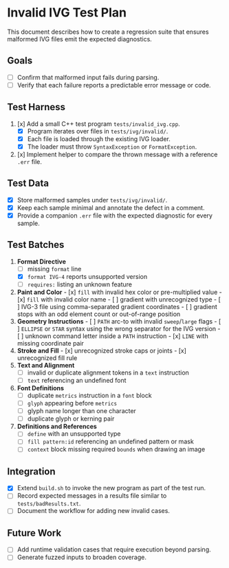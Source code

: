# Invalid IVG Test Plan

This document describes how to create a regression suite that ensures malformed IVG files emit the expected diagnostics.

## Goals
- [ ] Confirm that malformed input fails during parsing.
- [ ] Verify that each failure reports a predictable error message or code.

## Test Harness
1. [x] Add a small C++ test program `tests/invalid_ivg.cpp`.
	- [x] Program iterates over files in `tests/ivg/invalid/`.
	- [x] Each file is loaded through the existing IVG loader.
	- [x] The loader must throw `SyntaxException` or `FormatException`.
2. [x] Implement helper to compare the thrown message with a reference `.err` file.

## Test Data
- [x] Store malformed samples under `tests/ivg/invalid/`.
- [x] Keep each sample minimal and annotate the defect in a comment.
- [x] Provide a companion `.err` file with the expected diagnostic for every sample.

## Test Batches
1. **Format Directive**
	- [ ] missing `format` line
	- [x] `format IVG-4` reports unsupported version
	- [ ] `requires:` listing an unknown feature
2. **Paint and Color**
        - [x] `fill` with invalid hex color or pre-multiplied value
        - [x] `fill` with invalid color name
        - [ ] gradient with unrecognized type
        - [ ] IVG-3 file using comma-separated gradient coordinates
        - [ ] gradient stops with an odd element count or out-of-range position
3. **Geometry Instructions**
        - [ ] `PATH` arc-to with invalid `sweep`/`large` flags
        - [ ] `ELLIPSE` or `STAR` syntax using the wrong separator for the IVG version
        - [ ] unknown command letter inside a `PATH` instruction
        - [x] `LINE` with missing coordinate pair
4. **Stroke and Fill**
        - [x] unrecognized stroke caps or joints
        - [x] unrecognized fill rule
5. **Text and Alignment**
	- [ ] invalid or duplicate alignment tokens in a `text` instruction
	- [ ] `text` referencing an undefined font
6. **Font Definitions**
	- [ ] duplicate `metrics` instruction in a `font` block
	- [ ] `glyph` appearing before `metrics`
	- [ ] glyph name longer than one character
	- [ ] duplicate glyph or kerning pair
7. **Definitions and References**
	- [ ] `define` with an unsupported type
	- [ ] `fill pattern:id` referencing an undefined pattern or mask
	- [ ] `context` block missing required `bounds` when drawing an image

## Integration
- [x] Extend `build.sh` to invoke the new program as part of the test run.
- [ ] Record expected messages in a results file similar to `tests/badResults.txt`.
- [ ] Document the workflow for adding new invalid cases.

## Future Work
- [ ] Add runtime validation cases that require execution beyond parsing.
- [ ] Generate fuzzed inputs to broaden coverage.
